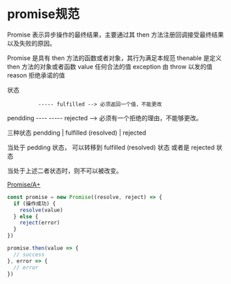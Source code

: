 # promise规范

  Promise 表示异步操作的最终结果，主要通过其 then 方法注册回调接受最终结果以及失败的原因。

  Promise 是具有 then 方法的函数或者对象，其行为满足本规范
  thenable 是定义 then 方法的对象或者函数
  value 任何合法的值
  exception 由 throw 以发的值
  reason 拒绝承诺的值


  状态 

              ----- fulfilled --> 必须返回一个值，不能更改
  pendding ---- 
              ----- rejected  --> 必须有一个拒绝的理由，不能够更改。


  
  三种状态 pendding | fulfilled (resolved) | rejected

  当处于 pedding 状态， 可以转移到 fulfilled (resolved) 状态 或者是 rejected 状态

  当处于上述二者状态时，则不可以被改变。

[Promise/A+](https://promisesaplus.com/)


```JavaScript
const promise = new Promise((resolve, reject) => {
  if (操作成功) {
    resolve(value)
  } else {
    reject(error)
  }
})

promise.then(value => {
  // success
}, error => {
  // error
})
```